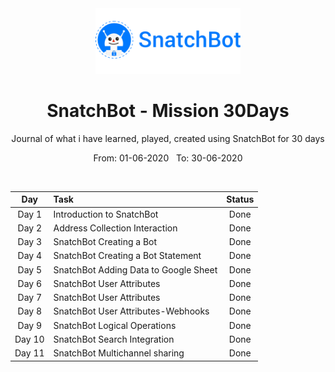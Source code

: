 <div align="center">
  <img src="./assets/snatchbot.png" alt="flutter" height="105">
</div>

<div align="center">
  <h1>SnatchBot - Mission 30Days</h1>
  <p>Journal of what i have learned, played, created using SnatchBot for 30 days</p>
  <p>From: 01-06-2020 &nbsp;  To: 30-06-2020</p>
  <br>
</div>

| Day  | Task | Status |
| :-------------: | :------------- | :----------: |
| Day 1  | Introduction to SnatchBot  | Done |
| Day 2  | Address Collection Interaction  | Done |
| Day 3  | SnatchBot Creating a Bot  | Done |
| Day 4  | SnatchBot Creating a Bot Statement | Done |
| Day 5  | SnatchBot Adding Data to Google Sheet | Done |
| Day 6  | SnatchBot User Attributes | Done |
| Day 7  | SnatchBot User Attributes | Done |
| Day 8  | SnatchBot User Attributes-Webhooks | Done |
| Day 9  | SnatchBot Logical Operations | Done |
| Day 10  | SnatchBot Search Integration | Done |
| Day 11  | SnatchBot Multichannel sharing | Done |